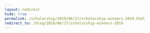 ```yaml
---
layout: redirect
hide: true
permalink: /scholarship/2019/06/17/scholarship-winners-2019.html
redirect_to: /blog/2019/06/17/scholarship-winners-2019
---
```

